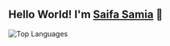 ## Hello World! I'm [Saifa Samia](https://www.linkedin.com/in/saifa-samia-8616b721a/) 👋

![Top Languages](https://github-readme-stats.vercel.app/api/top-langs/?username=itssaifa&layout=compact&theme=dark)

<!--!✨ Welcome to my GitHub profile! I am currently studying Computer Science at Georgia State University. Here's a little bit about me:

## 🛠️ Tools
![Git](https://img.shields.io/badge/Git-F05032?style=for-the-badge&logo=git&logoColor=white)
![GitHub](https://img.shields.io/badge/GitHub-181717?style=for-the-badge&logo=github&logoColor=white)
![VS Code](https://img.shields.io/badge/VS%20Code-0078D4?style=for-the-badge&logo=visual-studio-code&logoColor=white)
![PyCharm](https://img.shields.io/badge/PyCharm-000000?style=for-the-badge&logo=pycharm&logoColor=white)
![PuTTY](https://img.shields.io/badge/PuTTY-023130?style=for-the-badge&logo=putty&logoColor=white)

## 🔭 Technologies
![Python](https://img.shields.io/badge/Python-3776AB?style=for-the-badge&logo=python&logoColor=white)
![C](https://img.shields.io/badge/C-00599C?style=for-the-badge&logo=c&logoColor=white)
![Java](https://img.shields.io/badge/Java-F80000?style=for-the-badge&logo=oracle&logoColor=white)
![HTML](https://img.shields.io/badge/HTML-E34F26?style=for-the-badge&logo=html5&logoColor=white)
![Linux](https://img.shields.io/badge/Linux-FCC624?style=for-the-badge&logo=linux&logoColor=black)

<!--![Node.js](https://img.shields.io/badge/-Node.js-8CC84B?style=flat&logo=node.js)-->
<!-- ![Assembly](https://img.shields.io/badge/-Assembly-6E4C41?style=flat&logo=undefined) -->

<!-- ## 📊 GitHub Stats
### Overview
![GitHub Stats](https://github-readme-stats.vercel.app/api?username=itssaifa&show_icons=true&hide_title=true&hide=prs&count_private=true&include_all_commits=true&theme=dark)
![Top Languages](https://github-readme-stats.vercel.app/api/top-langs/?username=itssaifa&layout=compact&theme=dark)

### 🔥 Contribution Streak
![GitHub Streak](https://github-readme-streak-stats.herokuapp.com/?user=itssaifa&theme=dark)

<!-- ### Activity Graph
// ![Activity Graph](https://activity-graph.herokuapp.com/graph?username=itssaifa&theme=github) -->

<!--## 🏆 GitHub Trophies
[![Trophies](https://github-profile-trophy.vercel.app/?username=itssaifa)](https://github.com/itssaifa) -->

<!-- ## 🌟 Featured Repositories
### [Landing Page](https://github.com/itssaifa/landing-page)
This repository showcases a personal portfolio website design built with modern web technologies. It's a great example of [HTML](https://img.shields.io/badge/-HTML-E34F26?style=flat&logo=html5&logoColor=white), [CSS](https://img.shields.io/badge/-CSS-1572B6?style=flat&logo=css3&logoColor=white), and [JavaScript](https://img.shields.io/badge/-JavaScript-F7DF1E?style=flat&logo=javascript&logoColor=black) used in creating engaging web interfaces.

- 🌐 [Live Demo](https://itssaifa.github.io/landing-page/)
- ⭐ [Star this Repository](https://github.com/itssaifa/landing-page/stargazers)
- 🍴 [Fork this Repository](https://github.com/itssaifa/landing-page/fork)

![Landing Page Screenshot](https://your-image-host.com/landing-page-screenshot.png)
<!-- - **[Another Repo](https://github.com/itssaifa/another-repo)**
  - Brief description of this repository. -->
  
<!-- ## 🔗 Let's Connect!
[![LinkedIn](https://img.shields.io/badge/LinkedIn-%230077B5?style=flat&logo=linkedin&logoColor=white)](https://www.linkedin.com/in/saifa-samia-8616b721a/)
![Profile Views](https://visitor-badge.laobi.icu/badge?page_id=itssaifa.itssaifa) -->



<!-- 
- 🔭 I’m currently working on ...
- 🌱 I’m currently learning ...
- 👯 I’m looking to collaborate on ...
- 🤔 I’m looking for help with ...
- 💬 Ask me about ...
- 📫 How to reach me: ...
- 😄 Pronouns: ...
- ⚡ Fun fact: ...
-->
